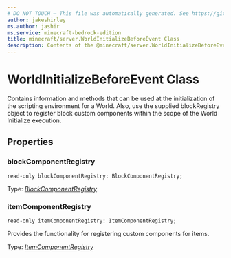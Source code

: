```yaml
---
# DO NOT TOUCH — This file was automatically generated. See https://github.com/mojang/minecraftapidocsgenerator to modify descriptions, examples, etc.
author: jakeshirley
ms.author: jashir
ms.service: minecraft-bedrock-edition
title: minecraft/server.WorldInitializeBeforeEvent Class
description: Contents of the @minecraft/server.WorldInitializeBeforeEvent class.
---
```

# WorldInitializeBeforeEvent Class

Contains information and methods that can be used at the initialization of the scripting environment for a World. Also, use the supplied blockRegistry object to register block custom components within the scope of the World Initialize execution.

## Properties

### **blockComponentRegistry**
`read-only blockComponentRegistry: BlockComponentRegistry;`

Type: [*BlockComponentRegistry*](BlockComponentRegistry.md)

### **itemComponentRegistry**
`read-only itemComponentRegistry: ItemComponentRegistry;`

Provides the functionality for registering custom components for items.

Type: [*ItemComponentRegistry*](ItemComponentRegistry.md)
